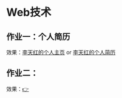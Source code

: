<!--
 * @描述: README文档
 * @作者: 李天红
 * @Github: https://github.com/Celint/Web
 * @Date: 2019-08-30 18:54:14
 * @LastEditors: 李天红
 * @LastEditTime: 2019-09-20 16:15:35
 -->
# Web技术
## 作业一：个人简历
效果：[李天红的个人主页](https://t.cn/Ai8kz6pj) or [李天红的个人简历](http://39.108.215.96/Web/resume.html)  
## 作业二：
效果：[👉](http://uee.me/bwWRH)